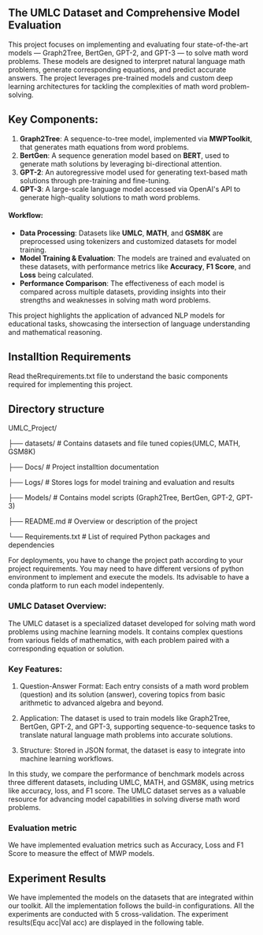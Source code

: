 ## The UMLC Dataset and Comprehensive Model Evaluation

This project focuses on implementing and evaluating four state-of-the-art models — Graph2Tree, BertGen, GPT-2, and GPT-3 — to solve math word problems. These models are designed to interpret natural language math problems, generate corresponding equations, and predict accurate answers. The project leverages pre-trained models and custom deep learning architectures for tackling the complexities of math word problem-solving.

## Key Components:
1. **Graph2Tree**: A sequence-to-tree model, implemented via **MWPToolkit**, that generates math equations from word problems.
2. **BertGen**: A sequence generation model based on **BERT**, used to generate math solutions by leveraging bi-directional attention.
3. **GPT-2**: An autoregressive model used for generating text-based math solutions through pre-training and fine-tuning.
4. **GPT-3**: A large-scale language model accessed via OpenAI's API to generate high-quality solutions to math word problems.

#### Workflow:
- **Data Processing**: Datasets like **UMLC**, **MATH**, and **GSM8K** are preprocessed using tokenizers and customized datasets for model training.
- **Model Training & Evaluation**: The models are trained and evaluated on these datasets, with performance metrics like **Accuracy**, **F1 Score**, and **Loss** being calculated.
- **Performance Comparison**: The effectiveness of each model is compared across multiple datasets, providing insights into their strengths and weaknesses in solving math word problems.

This project highlights the application of advanced NLP models for educational tasks, showcasing the intersection of language understanding and mathematical reasoning.


## Installtion Requirements
Read theRrequirements.txt file to understand the basic components required for implementing this project.

## Directory structure

UMLC_Project/

├── datasets/         # Contains datasets and file tuned copies(UMLC, MATH, GSM8K)

├── Docs/             # Project installtion documentation

├── Logs/             # Stores logs for model training and evaluation and results

├── Models/           # Contains model scripts (Graph2Tree, BertGen, GPT-2, GPT-3)

├── README.md         # Overview or description of the project

└── Requirements.txt  # List of required Python packages and dependencies


For deployments, you have to change the project path according to your project requirements. You may need to have different versions of python environment to implement and execute the models. Its advisable to have a conda platform to run each model indepentenly. 


### UMLC Dataset Overview:

The UMLC dataset is a specialized dataset developed for solving math word problems using machine learning models. It contains complex questions from various fields of mathematics, with each problem paired with a corresponding equation or solution.

### Key Features:
1. Question-Answer Format: 
   Each entry consists of a math word problem (question) and its solution (answer), covering topics from basic arithmetic to advanced algebra and beyond.

2. Application: 
   The dataset is used to train models like Graph2Tree, BertGen, GPT-2, and GPT-3, supporting sequence-to-sequence tasks to translate natural language math problems into accurate solutions.

3. Structure: 
   Stored in JSON format, the dataset is easy to integrate into machine learning workflows.

In this study, we compare the performance of benchmark models across three different datasets, including UMLC, MATH, and GSM8K, using metrics like accuracy, loss, and F1 score. The UMLC dataset serves as a valuable resource for advancing model capabilities in solving diverse math word problems.



### Evaluation metric

We have implemented evaluation metrics such as Accuracy, Loss and F1 Score to measure the effect of MWP models.  


## Experiment Results

We have implemented the models on the datasets that are integrated within our toolkit. All the implementation follows the build-in configurations. All the experiments are conducted with 5 cross-validation. The experiment results(Equ acc|Val acc) are displayed in the following table.
